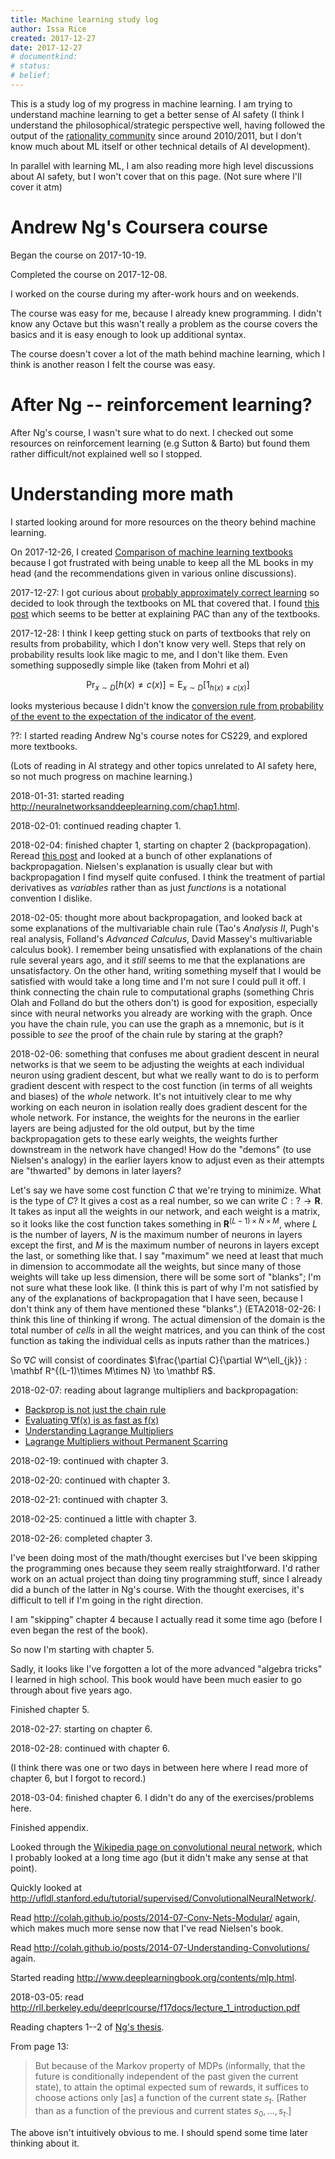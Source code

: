 ```yaml
---
title: Machine learning study log
author: Issa Rice
created: 2017-12-27
date: 2017-12-27
# documentkind:
# status:
# belief:
---
```


This is a study log of my progress in machine learning. I am trying to understand machine learning to get a better sense of AI safety (I think I understand the philosophical/strategic perspective well, having followed the output of the [rationality community]() since around 2010/2011, but I don't know much about ML itself or other technical details of AI development).

In parallel with learning ML, I am also reading more high level discussions about AI safety, but I won't cover that on this page. (Not sure where I'll cover it atm)

# Andrew Ng's Coursera course

Began the course on 2017-10-19.

Completed the course on 2017-12-08.

I worked on the course during my after-work hours and on weekends.

The course was easy for me, because I already knew programming. I didn't know any Octave but this wasn't really a problem as the course covers the basics and it is easy enough to look up additional syntax.

The course doesn't cover a lot of the math behind machine learning, which I think is another reason I felt the course was easy.

# After Ng -- reinforcement learning?

After Ng's course, I wasn't sure what to do next. I checked out some resources on reinforcement learning (e.g Sutton & Barto) but found them rather difficult/not explained well so I stopped.

# Understanding more math

I started looking around for more resources on the theory behind machine learning.

On 2017-12-26, I created [Comparison of machine learning textbooks](https://machinelearning.subwiki.org/wiki/Comparison_of_machine_learning_textbooks) because I got frustrated with being unable to keep all the ML books in my head (and the recommendations given in various online discussions).

2017-12-27: I got curious about [probably approximately correct learning](https://en.wikipedia.org/wiki/Probably_approximately_correct_learning) so decided to look through the textbooks on ML that covered that. I found [this post](https://jeremykun.com/2014/01/02/probably-approximately-correct-a-formal-theory-of-learning/) which seems to be better at explaining PAC than any of the textbooks.

2017-12-28: I think I keep getting stuck on parts of textbooks that rely on results from probability, which I don't know very well. Steps that rely on probability results look like magic to me, and I don't like them. Even something supposedly simple like (taken from Mohri et al)

$$\Pr_{x\sim D} [h(x) \ne c(x)] = \mathrm{E}_{x\sim D} [1_{h(x) \ne c(x)}]$$

looks mysterious because I didn't know the [conversion rule from probability of the event to the expectation of the indicator of the event](https://www.statlect.com/fundamentals-of-probability/indicator-functions).

??: I started reading Andrew Ng's course notes for CS229, and explored more textbooks.

(Lots of reading in AI strategy and other topics unrelated to AI safety here, so not much progress on machine learning.)

2018-01-31: started reading <http://neuralnetworksanddeeplearning.com/chap1.html>.

2018-02-01: continued reading chapter 1.

2018-02-04: finished chapter 1, starting on chapter 2 (backpropagation). Reread [this post](http://colah.github.io/posts/2015-08-Backprop/) and looked at a bunch of other explanations of backpropagation. Nielsen's explanation is usually clear but with backpropagation I find myself quite confused. I think the treatment of partial derivatives as *variables* rather than as just *functions* is a notational convention I dislike.

2018-02-05: thought more about backpropagation, and looked back at some explanations of the multivariable chain rule (Tao's *Analysis II*, Pugh's real analysis, Folland's *Advanced Calculus*, David Massey's multivariable calculus book). I remember being unsatisfied with explanations of the chain rule several years ago, and it *still* seems to me that the explanations are unsatisfactory. On the other hand, writing something myself that I would be satisfied with would take a long time and I'm not sure I could pull it off. I think connecting the chain rule to computational graphs (something Chris Olah and Folland do but the others don't) is good for exposition, especially since with neural networks you already are working with the graph. Once you have the chain rule, you can use the graph as a mnemonic, but is it possible to *see* the proof of the chain rule by staring at the graph?

2018-02-06: something that confuses me about gradient descent in neural networks is that we seem to be adjusting the weights at each individual neuron using gradient descent, but what we really want to do is to perform gradient descent with respect to the cost function (in terms of all weights and biases) of the *whole* network. It's not intuitively clear to me why working on each neuron in isolation really does gradient descent for the whole network. For instance, the weights for the neurons in the earlier layers are being adjusted for the old output, but by the time backpropagation gets to these early weights, the weights further downstream in the network have changed! How do the "demons" (to use Nielsen's analogy) in the earlier layers know to adjust even as their attempts are "thwarted" by demons in later layers?

Let's say we have some cost function $C$ that we're trying to minimize. What is the type of $C$? It gives a cost as a real number, so we can write $C : ? \to \mathbf R$. It takes as input all the weights in our network, and each weight is a matrix, so it looks like the cost function takes something in $\mathbf R^{(L-1)\times N \times M}$, where $L$ is the number of layers, $N$ is the maximum number of neurons in layers except the first, and $M$ is the maximum number of neurons in layers except the last, or something like that. I say "maximum" we need at least that much in dimension to accommodate all the weights, but since many of those weights will take up less dimension, there will be some sort of "blanks"; I'm not sure what these look like. (I think this is part of why I'm not satisfied by any of the explanations of backpropagation that I have seen, because I don't think any of them have mentioned these "blanks".) (ETA2018-02-26: I think this line of thinking if wrong. The actual dimension of the domain is the total number of *cells* in all the weight matrices, and you can think of the cost function as taking the individual cells as inputs rather than the matrices.)

So $\nabla C$ will consist of coordinates $\frac{\partial C}{\partial W^\ell_{jk}} : \mathbf R^{(L-1)\times M\times N} \to \mathbf R$.

2018-02-07: reading about lagrange multipliers and backpropagation:

- [Backprop is not just the chain rule](https://timvieira.github.io/blog/post/2017/08/18/backprop-is-not-just-the-chain-rule/)
- [Evaluating ∇f(x) is as fast as f(x)](https://timvieira.github.io/blog/post/2016/09/25/evaluating-fx-is-as-fast-as-fx/)
- [Understanding Lagrange Multipliers](https://danstronger.wordpress.com/2015/08/08/lagrange-multipliers/)
- [Lagrange Multipliers without Permanent Scarring](https://people.eecs.berkeley.edu/~klein/papers/lagrange-multipliers.pdf)

2018-02-19: continued with chapter 3.

2018-02-20: continued with chapter 3.

2018-02-21: continued with chapter 3.

2018-02-25: continued a little with chapter 3.

2018-02-26: completed chapter 3.

I've been doing most of the math/thought exercises but I've been skipping the programming ones because they seem really straightforward. I'd rather work on an actual project than doing tiny programming stuff, since I already did a bunch of the latter in Ng's course. With the thought exercises, it's difficult to tell if I'm going in the right direction.

I am "skipping" chapter 4 because I actually read it some time ago (before I even began the rest of the book).

So now I'm starting with chapter 5.

Sadly, it looks like I've forgotten a lot of the more advanced "algebra tricks" I learned in high school. This book would have been much easier to go through about five years ago.

Finished chapter 5.

2018-02-27: starting on chapter 6.

2018-02-28: continued with chapter 6.

(I think there was one or two days in between here where I read more
of chapter 6, but I forgot to record.)

2018-03-04: finished chapter 6. I didn't do any of the exercises/problems here.

Finished appendix.

Looked through the [Wikipedia page on convolutional neural network](https://en.wikipedia.org/wiki/Convolutional_neural_network), which I probably looked at a long time ago (but it didn't make any sense at that point).

Quickly looked at <http://ufldl.stanford.edu/tutorial/supervised/ConvolutionalNeuralNetwork/>.

Read <http://colah.github.io/posts/2014-07-Conv-Nets-Modular/> again, which makes much more sense now that I've read Nielsen's book.

Read <http://colah.github.io/posts/2014-07-Understanding-Convolutions/> again.

Started reading <http://www.deeplearningbook.org/contents/mlp.html>.

2018-03-05: read <http://rll.berkeley.edu/deeprlcourse/f17docs/lecture_1_introduction.pdf>

Reading chapters 1--2 of [Ng's thesis](http://rll.berkeley.edu/deeprlcourse/docs/ng-thesis.pdf).

From page 13:

> But because of the Markov property of MDPs (informally, that the
> future is conditionally independent of the past given the current
> state), to attain the optimal expected sum of rewards, it suffices
> to choose actions only \[as\] a function of the current state $s_t$.
> \[Rather than as a function of the previous and current states
> $s_0, \ldots, s_t$.\]

The above isn't intuitively obvious to me. I should spend some time
later thinking about it.

